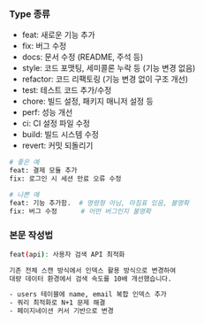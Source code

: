 ### Type 종류
- feat: 새로운 기능 추가
- fix: 버그 수정
- docs: 문서 수정 (README, 주석 등)
- style: 코드 포맷팅, 세미콜론 누락 등 (기능 변경 없음)
- refactor: 코드 리팩토링 (기능 변경 없이 구조 개선)
- test: 테스트 코드 추가/수정
- chore: 빌드 설정, 패키지 매니저 설정 등
- perf: 성능 개선
- ci: CI 설정 파일 수정
- build: 빌드 시스템 수정
- revert: 커밋 되돌리기

```bash
# 좋은 예
feat: 결제 모듈 추가
fix: 로그인 시 세션 만료 오류 수정

# 나쁜 예
feat: 기능 추가함.  # 명령형 아님, 마침표 있음, 불명확
fix: 버그 수정      # 어떤 버그인지 불명확
```

### 본문 작성법
```bash
feat(api): 사용자 검색 API 최적화

기존 전체 스캔 방식에서 인덱스 활용 방식으로 변경하여
대량 데이터 환경에서 검색 속도를 10배 개선했습니다.

- users 테이블에 name, email 복합 인덱스 추가
- 쿼리 최적화로 N+1 문제 해결
- 페이지네이션 커서 기반으로 변경
```